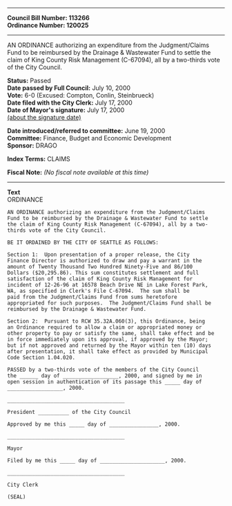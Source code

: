 * * * * *  
  
**Council Bill Number: [](#h0)[](#h2)113266**   
**Ordinance Number: 120025**  
  
* * * * *  
  
AN ORDINANCE authorizing an expenditure from the Judgment/Claims Fund to be reimbursed by the Drainage & Wastewater Fund to settle the claim of King County Risk Management (C-67094), all by a two-thirds vote of the City Council.  
  
**Status:** Passed   
**Date passed by Full Council:** July 10, 2000   
**Vote:** 6-0 (Excused: Compton, Conlin, Steinbrueck)   
**Date filed with the City Clerk:** July 17, 2000   
**Date of Mayor's signature:** July 17, 2000   
[(about the signature date)](/~public/approvaldate.htm)   
  
  
**Date introduced/referred to committee:** June 19, 2000   
**Committee:** Finance, Budget and Economic Development   
**Sponsor:** DRAGO   
  
**Index Terms:** CLAIMS  
  
**Fiscal Note:** *(No fiscal note available at this time)*  
  
* * * * *  
  
**Text**  
    ORDINANCE                  
  
    AN ORDINANCE authorizing an expenditure from the Judgment/Claims  
    Fund to be reimbursed by the Drainage & Wastewater Fund to settle  
    the claim of King County Risk Management (C-67094), all by a two-  
    thirds vote of the City Council.  
  
    BE IT ORDAINED BY THE CITY OF SEATTLE AS FOLLOWS:  
  
    Section 1:  Upon presentation of a proper release, the City  
    Finance Director is authorized to draw and pay a warrant in the  
    amount of Twenty Thousand Two Hundred Ninety-Five and 86/100  
    Dollars ($20,295.86). This sum constitutes settlement and full  
    satisfaction of the claim of King County Risk Management for  
    incident of 12-26-96 at 16578 Beach Drive NE in Lake Forest Park,  
    WA, as specified in Clerk's File C-67094.  The sum shall be  
    paid from the Judgment/Claims Fund from sums heretofore  
    appropriated for such purposes.  The Judgment/Claims Fund shall be  
    reimbursed by the Drainage & Wastewater Fund.  
  
    Section 2:  Pursuant to RCW 35.32A.060(3), this Ordinance, being  
    an Ordinance required to allow a claim or appropriated money or  
    other property to pay or satisfy the same, shall take effect and be  
    in force immediately upon its approval, if approved by the Mayor;  
    but if not approved and returned by the Mayor within ten (10) days  
    after presentation, it shall take effect as provided by Municipal  
    Code Section 1.04.020.  
  
    PASSED by a two-thirds vote of the members of the City Council  
    the ______ day of __________________, 2000, and signed by me in  
    open session in authentication of its passage this _____ day of  
    __________________, 2000.  
  
    ______________________________________  
  
    President __________ of the City Council  
  
    Approved by me this _____ day of ________________, 2000.  
  
    ______________________________________  
  
    Mayor  
  
    Filed by me this _____ day of _____________________, 2000.  
  
    ______________________________________  
  
    City Clerk  
  
    (SEAL)  
